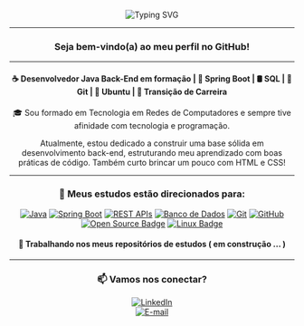 <div align="center">
  <br>
  <img src="https://readme-typing-svg.demolab.com?font=Courier+Prime&size=32&pause=1000&color=FFFFFF&center=true&vCenter=true&repeat=false&width=800&lines=Ol%C3%A1%2C+eu+sou+Leandro+de+Freitas.+%E2%9C%8C%EF%B8%8F" alt="Typing SVG" />
</div>

<hr>

<h3 align="center"> Seja bem-vindo(a) ao meu perfil no GitHub! </h3>

<hr>

<h4 align="center">☕ Desenvolvedor Java Back-End em formação | 🌱 Spring Boot | 🛢️ SQL | 🐙 Git | 🐧 Ubuntu | 🚀 Transição de Carreira</h4>

<div align="center">
🎓 Sou formado em Tecnologia em Redes de Computadores e sempre tive afinidade com tecnologia e programação.
<p> Atualmente, estou dedicado a construir uma base sólida em desenvolvimento back-end, estruturando meu aprendizado com boas práticas de código.
Também curto brincar um pouco com HTML e CSS!
</div>

<hr>

<div align="center">
<h3>📌 Meus estudos estão direcionados para:</h3>
<p>
  <a href="#"><img src="https://img.shields.io/badge/☕_Java-FF0000?style=for-the-badge&logo=java&logoColor=0000FF" alt="Java" /></a>
  <a href="#"><img src="https://img.shields.io/badge/_Spring_Boot-6DB33F?style=for-the-badge&logo=springboot&logoColor=white" alt="Spring Boot" /></a>
  <a href="#"><img src="https://img.shields.io/badge/REST_APIs-FF6F00?style=for-the-badge&logo=openapiinitiative&logoColor=white" alt="REST APIs" /></a>
  <a href="#"><img src="https://img.shields.io/badge/_Banco_de_Dados-4479A1?style=for-the-badge&logo=mysql&logoColor=white" alt="Banco de Dados" /></a>
  <a href="#"><img src="https://img.shields.io/badge/_Git-F05032?style=for-the-badge&logo=git&logoColor=white" alt="Git" /></a>
  <a href="#"><img src="https://img.shields.io/badge/GitHub-181717?style=for-the-badge&logo=github&logoColor=white" alt="GitHub" /></a>
  <a href="#"><img src="https://img.shields.io/badge/Open%20Source-%2300b894?style=for-the-badge&logo=opensourceinitiative&logoColor=white" alt="Open Source Badge" /></a>
  <a href="#"><img src="https://img.shields.io/badge/Linux-%23282c34?style=for-the-badge&logo=linux&logoColor=white" alt="Linux Badge" /></a>
</p>
<h4>🔭 Trabalhando nos meus repositórios de estudos ( em construção  ... )</h4>
</div>

<hr>

<h3 align="center">📫 Vamos nos conectar?</h3>
<div align="center">
  <a href="https://www.linkedin.com/in/oleandrofreitas/">
    <img src="https://img.shields.io/badge/LinkedIn-0A66C2?style=for-the-badge&logo=linkedin&logoColor=white" alt="LinkedIn" />
  </a>
  <br>
  <a href="mailto:leandro_freitas@hotmail.com">
    <img src="https://img.shields.io/badge/eMail-FFFFFF?style=for-the-badge&logo=microsoftoutlook&logoColor=0A66C2&labelColor=FFFFFF&color=FFFFFF" alt="E-mail" />
  </a>
</div>
